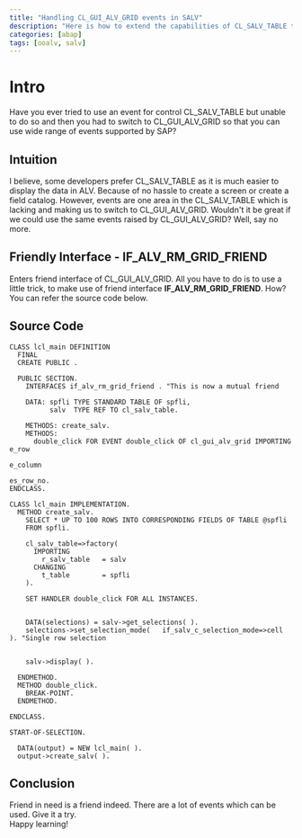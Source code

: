 ```yaml
---
title: "Handling CL_GUI_ALV_GRID events in SALV"
description: "Here is how to extend the capabilities of CL_SALV_TABLE to its full."
categories: [abap]
tags: [ooalv, salv]
---
```


# Intro

Have you ever tried to use an event for control CL_SALV_TABLE but unable to do so and then you had to switch to CL_GUI_ALV_GRID so that you can use wide range of events supported by SAP?

## Intuition

I believe, some developers prefer CL_SALV_TABLE as it is much easier to display the data in ALV. Because of no hassle to create a screen or create a field catalog. However, events are one area in the CL_SALV_TABLE which is lacking and making us to switch to CL_GUI_ALV_GRID. Wouldn't it be great if we could use the same events raised by CL_GUI_ALV_GRID? Well, say no more. 

## Friendly Interface - IF_ALV_RM_GRID_FRIEND

Enters friend interface of CL_GUI_ALV_GRID. All you have to do is to use a little trick, to make use of friend interface **IF_ALV_RM_GRID_FRIEND**. How? You can refer the source code below.

## Source Code

```abap
CLASS lcl_main DEFINITION
  FINAL
  CREATE PUBLIC .

  PUBLIC SECTION.
    INTERFACES if_alv_rm_grid_friend . "This is now a mutual friend

    DATA: spfli TYPE STANDARD TABLE OF spfli,
          salv  TYPE REF TO cl_salv_table.

    METHODS: create_salv.
    METHODS: 
      double_click FOR EVENT double_click OF cl_gui_alv_grid IMPORTING e_row
                                                                       e_column
                                                                       es_row_no.
ENDCLASS.
```

```abap
CLASS lcl_main IMPLEMENTATION.
  METHOD create_salv.
    SELECT * UP TO 100 ROWS INTO CORRESPONDING FIELDS OF TABLE @spfli
    FROM spfli.

    cl_salv_table=>factory(
      IMPORTING
        r_salv_table   = salv
      CHANGING
        t_table        = spfli
    ).

    SET HANDLER double_click FOR ALL INSTANCES.


    DATA(selections) = salv->get_selections( ).
    selections->set_selection_mode(   if_salv_c_selection_mode=>cell  ). "Single row selection


    salv->display( ).

  ENDMETHOD.
  METHOD double_click.
    BREAK-POINT.
  ENDMETHOD.

ENDCLASS.

START-OF-SELECTION.

  DATA(output) = NEW lcl_main( ).
  output->create_salv( ).
```

## Conclusion
Friend in need is a friend indeed. There are a lot of events which can be used. Give it a try.
<br>Happy learning!

